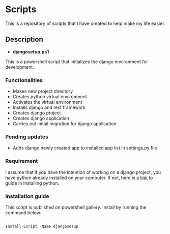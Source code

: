 # Scripts
 This is a repository of scripts that I have created to help make my life easier.

 ## Description

 - **djangosetup.ps1**

 This is a powershell script that initializes the django environment for development.

### Functionalities

- Makes new project directory
- Creates python virtual environment
- Activates the virtual environment
- Installs django and rest framework
- Creates django project
- Creates django application
- Carries out initial migration for django application

### Pending updates

- Adds django newly created app to installed app list in settings.py file

### Requirement

I assume that if you have the intention of working on a django project, you have python already installed on your computer. If not, here is a  [link](https://www.python.org/downloads/) to guide in installing python.



### Installation guide

This script is published on powershell gallery. Install by running the command below:

```powershell

Install-Script -Name djangosetup

```
